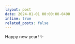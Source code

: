```yaml
---
layout: post
date: 2024-01-01 00:00:00-0400
inline: true
related_posts: false
---
```


Happy new year! :sparkles: 
